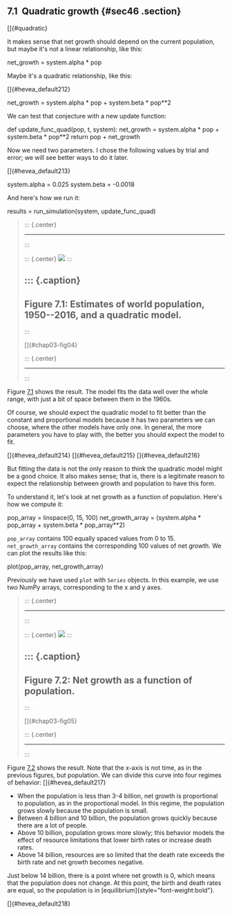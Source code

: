 ﻿7.1  Quadratic growth {#sec46 .section}
---------------------

[]{#quadratic}

It makes sense that net growth should depend on the current population,
but maybe it's not a linear relationship, like this:

net\_growth = system.alpha \* pop

Maybe it's a quadratic relationship, like this:

[]{#hevea_default212}

net\_growth = system.alpha \* pop + system.beta \* pop\*\*2

We can test that conjecture with a new update function:

def update\_func\_quad(pop, t, system): net\_growth = system.alpha \*
pop + system.beta \* pop\*\*2 return pop + net\_growth

Now we need two parameters. I chose the following values by trial and
error; we will see better ways to do it later.

[]{#hevea_default213}

system.alpha = 0.025 system.beta = -0.0018

And here's how we run it:

results = run\_simulation(system, update\_func\_quad)

> ::: {.center}
>
> ------------------------------------------------------------------------
> :::
>
> ::: {.center}
> ![](ModSimPy006.png)
> :::
>
> ::: {.caption}
>   -------------------------------------------------------------------------------
>   Figure 7.1: Estimates of world population, 1950--2016, and a quadratic model.
>   -------------------------------------------------------------------------------
> :::
>
> []{#chap03-fig04}
>
> ::: {.center}
>
> ------------------------------------------------------------------------
> :::

Figure [7.1](#chap03-fig04) shows the result. The model fits the data
well over the whole range, with just a bit of space between them in the
1960s.

Of course, we should expect the quadratic model to fit better than the
constant and proportional models because it has two parameters we can
choose, where the other models have only one. In general, the more
parameters you have to play with, the better you should expect the model
to fit.

[]{#hevea_default214} []{#hevea_default215} []{#hevea_default216}

But fitting the data is not the only reason to think the quadratic model
might be a good choice. It also makes sense; that is, there is a
legitimate reason to expect the relationship between growth and
population to have this form.

To understand it, let's look at net growth as a function of population.
Here's how we compute it:

pop\_array = linspace(0, 15, 100) net\_growth\_array = (system.alpha \*
pop\_array + system.beta \* pop\_array\*\*2)

`pop_array` contains 100 equally spaced values from 0 to 15.
`net_growth_array` contains the corresponding 100 values of net growth.
We can plot the results like this:

plot(pop\_array, net\_growth\_array)

Previously we have used `plot` with `Series` objects. In this example,
we use two NumPy arrays, corresponding to the x and y axes.

> ::: {.center}
>
> ------------------------------------------------------------------------
> :::
>
> ::: {.center}
> ![](ModSimPy007.png)
> :::
>
> ::: {.caption}
>   -----------------------------------------------------
>   Figure 7.2: Net growth as a function of population.
>   -----------------------------------------------------
> :::
>
> []{#chap03-fig05}
>
> ::: {.center}
>
> ------------------------------------------------------------------------
> :::

Figure [7.2](#chap03-fig05) shows the result. Note that the x-axis is
not time, as in the previous figures, but population. We can divide this
curve into four regimes of behavior: []{#hevea_default217}

-   When the population is less than 3-4 billion, net growth is
    proportional to population, as in the proportional model. In this
    regime, the population grows slowly because the population is small.
-   Between 4 billion and 10 billion, the population grows quickly
    because there are a lot of people.
-   Above 10 billion, population grows more slowly; this behavior models
    the effect of resource limitations that lower birth rates or
    increase death rates.
-   Above 14 billion, resources are so limited that the death rate
    exceeds the birth rate and net growth becomes negative.

Just below 14 billion, there is a point where net growth is 0, which
means that the population does not change. At this point, the birth and
death rates are equal, so the population is in
[equilibrium]{style="font-weight:bold"}.

[]{#hevea_default218}

